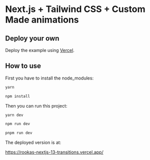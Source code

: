 # Next.js + Tailwind CSS + Custom Made animations

## Deploy your own

Deploy the example using [Vercel](https://vercel.com?utm_source=github&utm_medium=readme&utm_campaign=next-example).

## How to use

First you have to install the node_modules:
```bash
yarn
```

```bash
npm install
```

Then you can run this project:

```bash
yarn dev
```

```bash
npm run dev
```

```bash
pnpm run dev
```

The deployed version is at:

https://rookas-nextjs-13-transitions.vercel.app/

